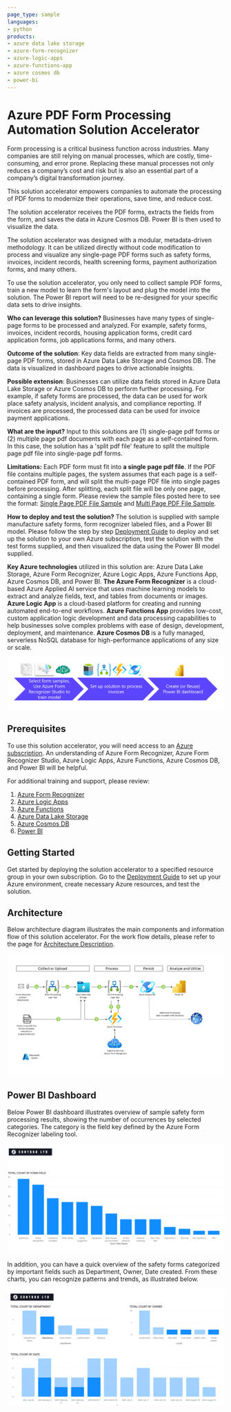 ```yaml
---
page_type: sample
languages:
- python
products:
- azure data lake storage
- azure-form-recognizer
- azure-logic-apps
- azure-functions-app
- azure cosmos db
- power-bi
---
```



# Azure PDF Form Processing Automation Solution Accelerator

Form processing is a critical business function across industries. Many companies are still relying on manual processes, which are costly, time-consuming, and error prone. Replacing these manual processes not only reduces a company’s cost and risk but is also an essential part of a company’s digital transformation journey. 

This solution accelerator empowers companies to automate the processing of PDF forms to modernize their operations, save time, and reduce cost.

The solution accelerator receives the PDF forms, extracts the fields from the form, and saves the data in Azure Cosmos DB. Power BI is then used to visualize the data.

The solution accelerator was designed with a modular, metadata-driven methodology. It can be utilized directly without code modification to process and visualize any single-page PDF forms such as safety forms, invoices, incident records, health screening forms, payment authorization forms, and many others.

To use the solution accelerator, you only need to collect sample PDF forms, train a new model to learn the form's layout and plug the model into the solution. The Power BI report will need to be re-designed for your specific data sets to drive insights.

**Who can leverage this solution?** Businesses have many types of single-page forms to be processed and analyzed. For example, safety forms, invoices, incident records, housing application forms, credit card application forms, job applications forms, and many others.

**Outcome of the solution**: Key data fields are extracted from many single-page PDF forms, stored in Azure Data Lake Storage and Cosmos DB. The data is visualized in dashboard pages to drive actionable insights. 

**Possible extension**: Businesses can utilize data fields stored in Azure Data Lake Storage or Azure Cosmos DB to perform further processing. For example, if safety forms are processed, the data can be used for work place safety analysis, incident analysis, and compliance reporting. If invoices are processed, the processed data can be used for invoice payment applications. 

**What are the input?** Input to this solutions are (1) single-page pdf forms or (2) multiple page pdf documents with each page as a self-contained form. In this case, the solution has a 'split pdf file' feature to split the multiple page pdf file into single-page pdf forms. 

**Limitations:** Each PDF form must fit into **a single page pdf file**. If the PDF file contains multiple pages, the system assumes that each page is a self-contained PDF form, and will split the multi-page PDF file into single pages before processing. After splitting, each split file will be only one page, containing a single form. Please review the sample files posted here to see the format: [Single Page PDF File Sample](./Deployment/Data/samples/test/contoso_set_1/ContosoSafety360-Sample-1.pdf) and [Multi Page PDF File Sample](./Deployment/Data/samples/test/contoso_set_1/ContosoSafety360-Combo-1.pdf).

**How to deploy and test the solution?**  The solution is supplied with sample manufacture safety forms, form recognizer labeled files, and a Power BI model. Please follow the step by step [Deployment Guide](./Deployment/README.md) to deploy and set up the solution to your own Azure subscription, test the solution with the test forms supplied, and then visualized the data using the Power BI model supplied. 

**Key Azure technologies** utilized in this solution are:  Azure Data Lake Storage,  Azure Form Recognizer, Azure Logic Apps, Azure Functions App, Azure Cosmos DB, and Power BI.  **The Azure Form Recognizer** is a cloud-based Azure Applied AI service that uses machine learning models to extract and analyze fields, text, and tables from documents or images. **Azure Logic App** is a cloud-based platform for creating and running automated end-to-end workflows. **Azure Functions App** provides low-cost, custom application logic development and data processing capabilities to help businesses solve complex problems with ease of design, development, deployment, and maintenance. **Azure Cosmos DB** is a fully managed, serverless NoSQL database for high-performance applications of any size or scale. 

![Process flow](./Deployment/Images/Process-Flow.png "Process flow")

## Prerequisites

To use this solution accelerator, you will need access to an [Azure subscription](https://azure.microsoft.com/en-us/free/). An understanding of Azure Form Recognizer, Azure Form Recognizer Studio, Azure Logic Apps, Azure Functions, Azure Cosmos DB, and Power BI will be helpful. 

For additional training and support, please review:

1. [Azure Form Recognizer](https://azure.microsoft.com/en-us/services/form-recognizer/)
2. [Azure Logic Apps](https://azure.microsoft.com/en-us/services/logic-apps/#overview)
3. [Azure Functions](https://docs.microsoft.com/en-us/azure/azure-functions/functions-overview)
4. [Azure Data Lake Storage](https://docs.microsoft.com/en-us/azure/storage/blobs/data-lake-storage-introduction)
5. [Azure Cosmos DB](https://azure.microsoft.com/en-us/services/cosmos-db/)
6. [Power BI](https://docs.microsoft.com/en-us/power-bi/fundamentals/power-bi-overview)


## Getting Started
Get started by deploying the solution accelerator to a specified resource group in your own subscription. Go to the [Deployment Guide](./Deployment/README.md) to set up your Azure environment, create necessary Azure resources, and test the solution. 

## Architecture
Below architecture diagram illustrates the main components and information flow of this solution accelerator. For the work flow details, please refer to the page for [Architecture Description](./Deployment/Architecture_Description/README.md). 

![Architecture Diagram](./Deployment/Images/Arch-SA-PDF-Form-Processing-Automation-AAC.png "PDF Form Processing Automation Architecture Diagram")

## Power BI Dashboard

Below Power BI dashboard illustrates overview of sample safety form processing results, showing the number of occurrences by selected categories. The category is the field key defined by the Azure Form Recognizer labeling tool.  

![PBI w Text Search](./Deployment/Images/PBI-Overview.png)

In addition, you can have a quick overview of the safety forms categorized by important fields such as Department, Owner, Date created. From these charts, you can recognize patterns and trends, as illustrated below. 

![PBI w Summary](./Deployment/Images/PBI-Metrics.png)